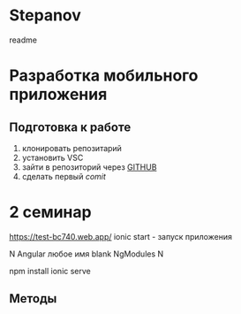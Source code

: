 # Stepanov
readme
# Разработка мобильного приложения 
## Подготовка к работе
1. клонировать репозитарий
2. установить VSC
3. зайти в репозиторий через [GITHUB](https://github.com/Ard3n0/Stepanov_Fedenko)
4. сделать первый _comit_
# 2 семинар
https://test-bc740.web.app/ 
ionic start - запуск приложения

N
Angular
любое имя
blank
NgModules
N

npm install
ionic serve
## Методы
